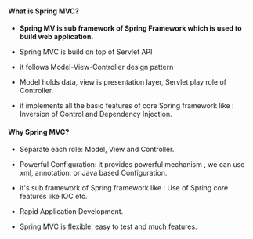 
#### What is Spring MVC? 

- **Spring MV is sub framework of Spring Framework which is used to build web application.**
- Spring MVC is build on top of Servlet API
- it follows Model-View-Controller design pattern

- Model holds data, view is presentation layer, Servlet play role of Controller. 

- it implements all the basic features of core Spring framework like : Inversion of Control and Dependency Injection. 

#### Why Spring MVC?

- Separate each role: Model, View and Controller. 
- Powerful Configuration:  it provides powerful mechanism , we can use xml, annotation, or Java based Configuration. 

- it's sub framework of  Spring framework like : Use of Spring core features like IOC etc. 

- Rapid Application Development.

- Spring MVC is flexible, easy to test and much features. 












